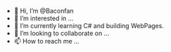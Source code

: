 - 👋 Hi, I’m @Baconfan
- 👀 I’m interested in ...
- 🌱 I’m currently learning C# and building WebPages.
- 💞️ I’m looking to collaborate on ...
- 📫 How to reach me ...

<!---
Baconfan/Baconfan is a ✨ special ✨ repository because its `README.md` (this file) appears on your GitHub profile.
You can click the Preview link to take a look at your changes.
--->
